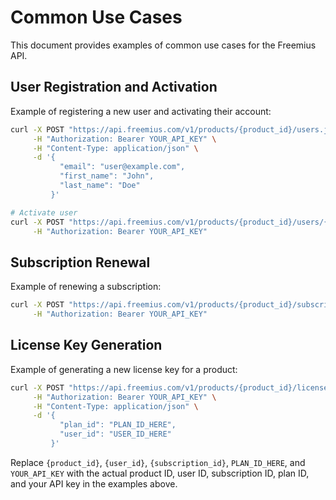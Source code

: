 # Common Use Cases

This document provides examples of common use cases for the Freemius API.

## User Registration and Activation

Example of registering a new user and activating their account:

```bash
curl -X POST "https://api.freemius.com/v1/products/{product_id}/users.json" \
     -H "Authorization: Bearer YOUR_API_KEY" \
     -H "Content-Type: application/json" \
     -d '{
           "email": "user@example.com",
           "first_name": "John",
           "last_name": "Doe"
         }'

# Activate user
curl -X POST "https://api.freemius.com/v1/products/{product_id}/users/{user_id}/activate.json" \
     -H "Authorization: Bearer YOUR_API_KEY"
```

## Subscription Renewal

Example of renewing a subscription:

```bash
curl -X POST "https://api.freemius.com/v1/products/{product_id}/subscriptions/{subscription_id}/renew.json" \
     -H "Authorization: Bearer YOUR_API_KEY"
```

## License Key Generation

Example of generating a new license key for a product:

```bash
curl -X POST "https://api.freemius.com/v1/products/{product_id}/licenses.json" \
     -H "Authorization: Bearer YOUR_API_KEY" \
     -H "Content-Type: application/json" \
     -d '{
           "plan_id": "PLAN_ID_HERE",
           "user_id": "USER_ID_HERE"
         }'
```

Replace `{product_id}`, `{user_id}`, `{subscription_id}`, `PLAN_ID_HERE`, and `YOUR_API_KEY` with the actual product ID, user ID, subscription ID, plan ID, and your API key in the examples above.
